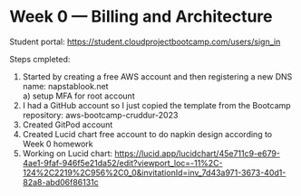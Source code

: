 # Week 0 — Billing and Architecture
Student portal: https://student.cloudprojectbootcamp.com/users/sign_in


Steps cmpleted:<br>
1) Started by creating a free AWS account and then registering a new DNS name: napstablook.net <br>
  a) setup MFA for root account<br>
3) I had a GitHub account so I just copied the template from the Bootcamp repository: aws-bootcamp-cruddur-2023 <br>
4) Created GitPod account <br>
5) Created Lucid chart free account to do napkin design according to Week 0 homework <br>
6) Working on Lucid chart: https://lucid.app/lucidchart/45e711c9-e679-4ae1-9faf-946f5e21da52/edit?viewport_loc=-11%2C-124%2C2219%2C956%2C0_0&invitationId=inv_7d43a971-3673-40d1-82a8-abd06f86131c
